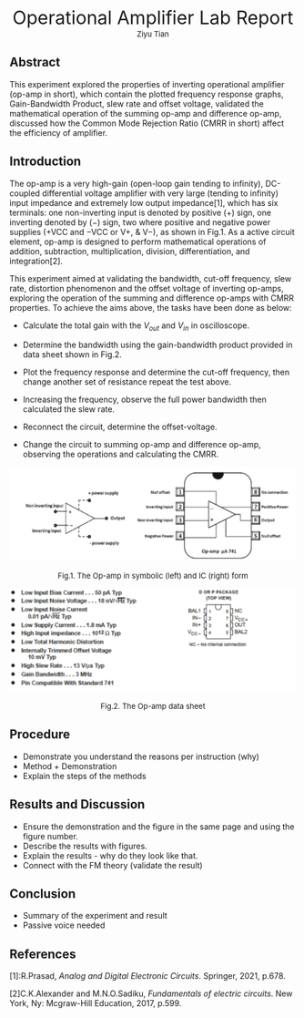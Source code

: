 <div align='center' ><font size ='6'>Operational Amplifier Lab Report</font> </div>

<div align='center' ><font size ='2'>Ziyu Tian</font> </div>

## Abstract 

This experiment explored the properties of inverting operational amplifier (op-amp in short), which contain the plotted frequency response graphs, Gain-Bandwidth Product, slew rate and offset voltage, validated the mathematical operation of the summing op-amp and difference op-amp, discussed how the Common Mode Rejection Ratio (CMRR in short) affect the efficiency of amplifier.

## Introduction 

The op-amp is a very high-gain (open-loop gain tending to infinity), DC-coupled differential voltage amplifier with very large (tending to infinity) input impedance and extremely low output impedance[1], which has six terminals: one non-inverting input is denoted by positive (+) sign, one inverting denoted by (−) sign, two where positive and negative power supplies (+VCC and −VCC or V+, & V−), as shown in Fig.1. As a active circuit element, op-amp is designed to perform mathematical operations of addition, subtraction, multiplication, division, differentiation, and integration[2].

This experiment aimed at validating the bandwidth, cut-off frequency, slew rate, distortion phenomenon and the offset voltage of inverting op-amps, exploring the operation of the summing and difference op-amps with CMRR properties. To achieve the aims above, the tasks have been done as below:

- Calculate the total gain with the $V_{out}$ and $V_{in}$ in oscilloscope.

- Determine the bandwidth using the gain-bandwidth product provided in data sheet shown in Fig.2.

- Plot the frequency response and determine the cut-off frequency, then change another set of resistance repeat the test above.

- Increasing the frequency, observe the full power bandwidth then calculated the slew rate.

- Reconnect the circuit, determine the offset-voltage.

- Change the circuit to summing op-amp and difference op-amp, observing the operations and calculating the CMRR.


![](image/2023-01-03-08-02-48.png)
<font size=2><center>Fig.1. The Op-amp in symbolic (left) and IC (right) form  </center></font>

![](image/2023-01-03-08-33-08.png)
<font size=2><center>Fig.2. The Op-amp data sheet </center></font>

## Procedure 

- Demonstrate you understand the reasons per instruction (why)
- Method + Demonstration
- Explain the steps of the methods

## Results and Discussion 

- Ensure the demonstration and the figure in the same page and using the figure number.
- Describe the results with figures.
- Explain the results - why do they look like that.
- Connect with the FM theory (validate the result)

## Conclusion

- Summary of the experiment and result
- Passive voice needed


## References 

[1]:R.Prasad, *Analog and Digital Electronic Circuits*. Springer, 2021, p.678.

[2]C.K.Alexander and M.N.O.Sadiku, *Fundamentals of electric circuits*. New York, Ny: Mcgraw-Hill Education, 2017, p.599.
‌
‌


